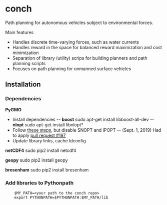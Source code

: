 # conch
Path planning for autonomous vehicles subject to environmental forces. 

Main features
- Handles discrete time-varying forces, such as water currents
- Handles reward in the space for balanced reward maximization and cost minimization
- Separation of library (utility) scrips for building planners and path planning scripts
- Focuses on path planning for unmanned surface vehicles


## Installation

### Dependencies

**PyGMO**
- Install dependencies
-- **boost**
        sudo apt-get install libboost-all-dev
-- **nlopt**
        sudo apt-get install libnlopt*
- Follow [these steps](https://esa.github.io/pygmo/install.html), but disable SNOPT and IPOPT
-- (Sept. 1, 2019) Had to apply [pull request #197](https://github.com/esa/pagmo/pull/197)
- Update library links, cache
        ldconfig

**netCDF4**
        sudo pip2 install netcdf4

**geopy**
        sudo pip2 install geopy

**bresenham**
        sudo pip2 install bresenham


### Add libraries to Pythonpath
        $MY_PATH=<your path to the conch repo>
        export PYTHONPATH=$PYTHONPATH:$MY_PATH/lib






